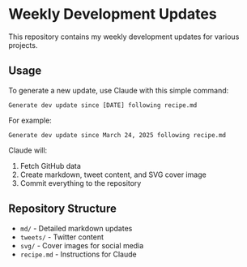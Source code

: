 # Weekly Development Updates

This repository contains my weekly development updates for various projects.

## Usage

To generate a new update, use Claude with this simple command:

```
Generate dev update since [DATE] following recipe.md
```

For example:
```
Generate dev update since March 24, 2025 following recipe.md
```

Claude will:
1. Fetch GitHub data
2. Create markdown, tweet content, and SVG cover image 
3. Commit everything to the repository

## Repository Structure

- `md/` - Detailed markdown updates
- `tweets/` - Twitter content
- `svg/` - Cover images for social media
- `recipe.md` - Instructions for Claude